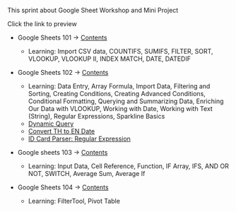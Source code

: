 This sprint about Google Sheet Workshop and Mini Project

Click the link to preview
- Google Sheets 101 -> [Contents](https://docs.google.com/spreadsheets/d/1En1mdXE-n8n3-Hf3s3N9tFrw_sIzA2vDkyM52jaJvDY/edit?usp=sharing)
  - Learning: Import CSV data, COUNTIFS, SUMIFS, FILTER, SORT, VLOOKUP, VLOOKUP II, INDEX MATCH, DATE, DATEDIF
    
- Google Sheets 102 -> [Contents](https://docs.google.com/spreadsheets/d/1MpBKWSPgTCC46s6SuluV2RoHmHnPUYtV1YSbMNg8IG0/edit?gid=0#gid=0)
  - Learning: Data Entry, Array Formula, Import Data, Filtering and Sorting, Creating Conditions, Creating Advanced Conditions, Conditional Formatting, Querying and Summarizing Data, Enriching Our Data with VLOOKUP, Working with Date, Working with Text (String), Regular Expressions, Sparkline Basics
  - [Dynamic Query](https://docs.google.com/spreadsheets/d/1MpBKWSPgTCC46s6SuluV2RoHmHnPUYtV1YSbMNg8IG0/edit?gid=1981431105#gid=1981431105)
  - [Convert TH to EN Date](https://docs.google.com/spreadsheets/d/1MpBKWSPgTCC46s6SuluV2RoHmHnPUYtV1YSbMNg8IG0/edit?gid=1656509133#gid=1656509133)
  - [ID Card Parser: Regular Expression](https://docs.google.com/spreadsheets/d/1MpBKWSPgTCC46s6SuluV2RoHmHnPUYtV1YSbMNg8IG0/edit?gid=2014543270#gid=2014543270)
    
- Google sheets 103 -> [Contents](https://docs.google.com/spreadsheets/d/18NC_QmRe7DaBi7MFSNxQMDFQAQ4kpB8dzPiQFXQOc0w/edit?usp=sharing)
  - Learning: Input Data, Cell Reference, Function, IF Array, IFS, AND OR NOT, SWITCH, Average Sum, Average If

- Google Sheets 104 -> [Contents](https://docs.google.com/spreadsheets/d/1b1fBD_57-nJrCHTvRVrLhfECwzSMpwYmg9Qpfq5pNUs/edit?usp=sharing)
  - Learning: FilterTool, Pivot Table
